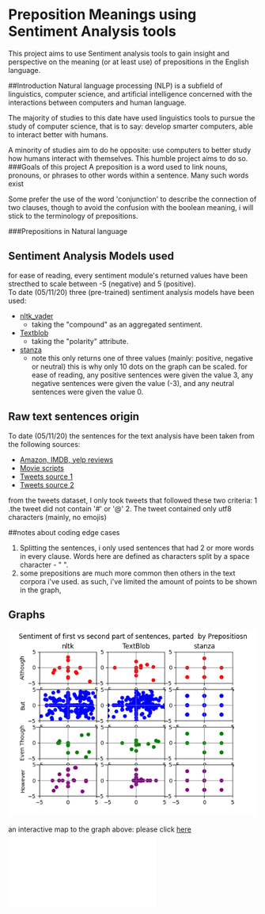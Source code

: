 # Preposition Meanings using Sentiment Analysis tools
This project aims to use Sentiment analysis tools to gain insight and perspective on the meaning (or at least use) of prepositions in the English language. 

##Introduction
Natural language processing (NLP) is a subfield of linguistics, computer science, and artificial intelligence concerned with the interactions between computers and human language.

The majority of studies to this date have used linguistics tools to pursue the study of computer science, that is to say: develop smarter computers, able to interact better with humans.

A minority of studies aim to do he opposite: use computers to better study how humans interact with themselves. This humble project aims to do so.   
###Goals of this project
A preposition is a word used to link nouns, pronouns, or phrases to other words within a sentence. Many such words exist 



Some prefer the use of the word 'conjunction' to  describe the  connection of two  clauses, though to avoid the confusion with the boolean meaning, i will stick to the  terminology of prepositions.


###Prepositions in Natural language

###

## Sentiment Analysis Models used
for ease of reading, every sentiment module's returned values have been 
strecthed to scale between -5 (negative) and 5 (positive).  
To date (05/11/20) three (pre-trained) sentiment analysis models have been used:
-	[nltk_vader](https://www.nltk.org/_modules/nltk/sentiment/vader.html)
    - taking the "compound" as an aggregated sentiment. 
-	[Textblob](https://textblob.readthedocs.io/en/dev/quickstart.html#sentiment-analysis)
    - taking the "polarity" attribute.
-	[stanza](https://stanfordnlp.github.io/stanza/sentiment.html) 
    - note this only returns one of three values (mainly: positive, negative or neutral)
    this is why only 10 dots on the graph can be scaled. for ease of reading, 
    any positive sentences were given the value 3, any negative sentences were given the value (-3), 
    and any neutral sentences were given the value 0. 

##  Raw text sentences origin
To date (05/11/20) the sentences for the text analysis have been taken from the following sources: 
-	[Amazon, IMDB, yelp reviews](https://github.com/microsoft/ML-Server-PythonSamples/tree/master/microsoftml/202/data/sentiment_analysis) 
-	[Movie scripts](http://www.cs.cornell.edu/~cristian/Cornell_Movie-Dialogs_Corpus.html) 
-	[Tweets source 1](https://raw.githubusercontent.com/sharmaroshan/Twitter-Sentiment-Analysis/master/test_tweets.csv) 
-	[Tweets source 2](https://raw.githubusercontent.com/sharmaroshan/Twitter-Sentiment-Analysis/master/train_tweet.csv) 

from the tweets dataset, I only took tweets that followed these two criteria: 
1	.the tweet did not contain '#' or '@'
2.	The tweet contained only utf8 characters (mainly, no emojis)

##notes about coding edge cases
1. Splitting the sentences, i only used sentences that had 2 or more words in every clause. Words here are defined as characters split by a space character - " ". 
2. some prepositions are much more common then others in the text corpora i've used. as such, i've limited the amount of points to be shown in the graph,   

## Graphs
![Image of all graphs](preposition_Sentiment_graphs.png?raw=true "Image of all graphs")

an interactive map to the graph above: please click [here](https://htmlpreview.github.io/?https://github.com/ofekraf/Sentiment_Analysis_Preposition/blob/master/preposition_Sentiment_graphs.html)
![](./preposition_Sentiment_graphs.html)
